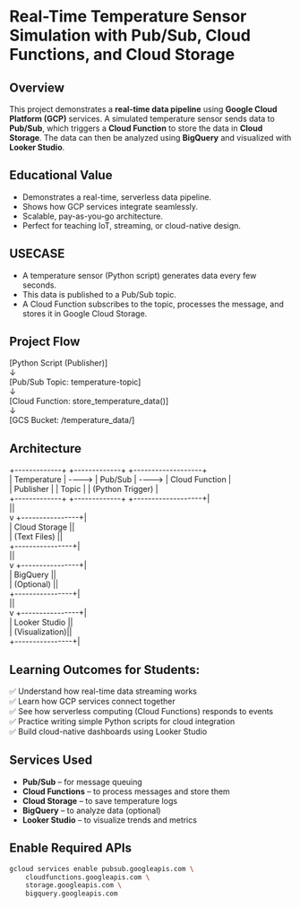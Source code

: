 # Real-Time Temperature Sensor Simulation with Pub/Sub, Cloud Functions, and Cloud Storage

## Overview

This project demonstrates a **real-time data pipeline** using **Google Cloud Platform (GCP)** services. A simulated temperature sensor sends data to **Pub/Sub**, which triggers a **Cloud Function** to store the data in **Cloud Storage**. The data can then be analyzed using **BigQuery** and visualized with **Looker Studio**.

## Educational Value

-  Demonstrates a real-time, serverless data pipeline.<br/>
-  Shows how GCP services integrate seamlessly.<br/>
-  Scalable, pay-as-you-go architecture.<br/>
-  Perfect for teaching IoT, streaming, or cloud-native design.<br/>

## USECASE

-  A temperature sensor (Python script) generates data every few seconds.<br/>
-  This data is published to a Pub/Sub topic.<br/>
-  A Cloud Function subscribes to the topic, processes the message, and stores it in Google Cloud Storage.<br/>

## Project Flow

[Python Script (Publisher)] <BR/>
        ↓ <BR/>
[Pub/Sub Topic: temperature-topic] <BR/>
        ↓ <BR/>
[Cloud Function: store_temperature_data()] <BR/>
        ↓ <BR/>
[GCS Bucket: /temperature_data/] <BR/>

## Architecture

+-------------+ +-------------+ +-------------------+<br/>
| Temperature | ----> | Pub/Sub | ----> | Cloud Function |<br/>
| Publisher | | Topic | | (Python Trigger) |<br/>
+-------------+ +-------------+ +-------------------+|<br/>
||<br/>
v
+----------------+|<br/>
| Cloud Storage ||<br/>
| (Text Files) ||<br/>
+----------------+|<br/>
||<br/>
v
+----------------+|<br/>
| BigQuery ||<br/>
| (Optional) ||<br/>
+----------------+|<br/>
||<br/>
v
+----------------+|<br/>
| Looker Studio ||<br/>
| (Visualization)||<br/>
+----------------+|<br/>

## Learning Outcomes for Students:

✅ Understand how real-time data streaming works <br/>
✅ Learn how GCP services connect together <br/>
✅ See how serverless computing (Cloud Functions) responds to events <br/>
✅ Practice writing simple Python scripts for cloud integration <br/>
✅ Build cloud-native dashboards using Looker Studio <br/>

## Services Used

- **Pub/Sub** – for message queuing
- **Cloud Functions** – to process messages and store them
- **Cloud Storage** – to save temperature logs
- **BigQuery** – to analyze data (optional)
- **Looker Studio** – to visualize trends and metrics

## Enable Required APIs

```bash
gcloud services enable pubsub.googleapis.com \
    cloudfunctions.googleapis.com \
    storage.googleapis.com \
    bigquery.googleapis.com



